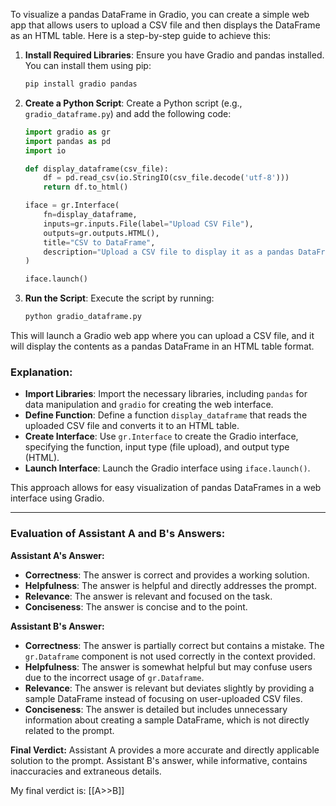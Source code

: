 
To visualize a pandas DataFrame in Gradio, you can create a simple web app that allows users to upload a CSV file and then displays the DataFrame as an HTML table. Here is a step-by-step guide to achieve this:

1. **Install Required Libraries**:
   Ensure you have Gradio and pandas installed. You can install them using pip:
   ```bash
   pip install gradio pandas
   ```

2. **Create a Python Script**:
   Create a Python script (e.g., `gradio_dataframe.py`) and add the following code:

   ```python
   import gradio as gr
   import pandas as pd
   import io

   def display_dataframe(csv_file):
       df = pd.read_csv(io.StringIO(csv_file.decode('utf-8')))
       return df.to_html()

   iface = gr.Interface(
       fn=display_dataframe,
       inputs=gr.inputs.File(label="Upload CSV File"),
       outputs=gr.outputs.HTML(),
       title="CSV to DataFrame",
       description="Upload a CSV file to display it as a pandas DataFrame."
   )

   iface.launch()
   ```

3. **Run the Script**:
   Execute the script by running:
   ```bash
   python gradio_dataframe.py
   ```

This will launch a Gradio web app where you can upload a CSV file, and it will display the contents as a pandas DataFrame in an HTML table format.

### Explanation:
- **Import Libraries**: Import the necessary libraries, including `pandas` for data manipulation and `gradio` for creating the web interface.
- **Define Function**: Define a function `display_dataframe` that reads the uploaded CSV file and converts it to an HTML table.
- **Create Interface**: Use `gr.Interface` to create the Gradio interface, specifying the function, input type (file upload), and output type (HTML).
- **Launch Interface**: Launch the Gradio interface using `iface.launch()`.

This approach allows for easy visualization of pandas DataFrames in a web interface using Gradio.

---

### Evaluation of Assistant A and B's Answers:

**Assistant A's Answer:**
- **Correctness**: The answer is correct and provides a working solution.
- **Helpfulness**: The answer is helpful and directly addresses the prompt.
- **Relevance**: The answer is relevant and focused on the task.
- **Conciseness**: The answer is concise and to the point.

**Assistant B's Answer:**
- **Correctness**: The answer is partially correct but contains a mistake. The `gr.Dataframe` component is not used correctly in the context provided.
- **Helpfulness**: The answer is somewhat helpful but may confuse users due to the incorrect usage of `gr.Dataframe`.
- **Relevance**: The answer is relevant but deviates slightly by providing a sample DataFrame instead of focusing on user-uploaded CSV files.
- **Conciseness**: The answer is detailed but includes unnecessary information about creating a sample DataFrame, which is not directly related to the prompt.

**Final Verdict:**
Assistant A provides a more accurate and directly applicable solution to the prompt. Assistant B's answer, while informative, contains inaccuracies and extraneous details.

My final verdict is: [[A>>B]]